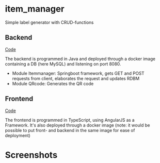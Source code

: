 # item_manager
Simple label generator with CRUD-functions

## Backend

[Code](backend/src/main/java/com/itemmanager/)

The backend is programmed in Java and deployed through a docker image containing a DB (here MySQL) and listening on port 8080.

- Module Itemmanager: Springboot framework, gets GET and POST requests from client, elaborates the request and updates RDBM
- Module QRcode: Generates the QR code

## Frontend

[Code](client/src/)

The frontend is programmed in TypeScript, using AngularJS as a Framework. It's also deployed through a docker image (note: it would be possible to put front- and backend in the same image for ease of deployment)

# Screenshots

